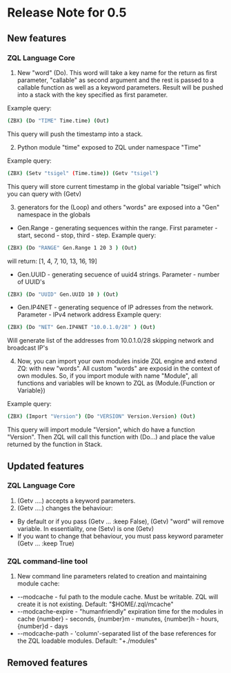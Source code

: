 # Release Note for 0.5

## New features

### ZQL Language Core

1. New "word" (Do). This word will take a key name for the return as first parameter, "callable" as second argument and the rest is passed to a callable  function as well as a  keyword parameters. Result will be pushed into a stack with the key specified as first parameter.

Example query:
```bash
(ZBX) (Do "TIME" Time.time) (Out)
```
This query will push the timestamp into a stack.

2. Python module "time" exposed to ZQL under namespace "Time"

Example query:
```bash
(ZBX) (Setv "tsigel" (Time.time)) (Getv "tsigel")
```
This query will store current timestamp in the global variable "tsigel" which you can query with (Getv)

3. generators for the (Loop) and others "words" are exposed into a "Gen" namespace in the globals

* Gen.Range - generating sequences within the range. First parameter - start, second - stop, third - step.
Example query:
```bash
(ZBX) (Do "RANGE" Gen.Range 1 20 3 ) (Out)
```
will return: [1, 4, 7, 10, 13, 16, 19]
* Gen.UUID - generating secuence of uuid4 strings. Parameter - number of UUID's
```bash
(ZBX) (Do "UUID" Gen.UUID 10 ) (Out)
```

* Gen.IP4NET - generating sequence of IP adresses from the network. Parameter - IPv4 network address
Example query:
```bash
(ZBX) (Do "NET" Gen.IP4NET "10.0.1.0/28" ) (Out)
```
Will generate list of the addresses from 10.0.1.0/28 skipping network and broadcast IP's

4. Now, you can import your own modules inside ZQL engine and extend ZQ: with new "words". All custom "words" are exposid in the context of own modules. So, if you import module with name "Module", all functions and variables will be known to ZQL as (Module.{Function or Variable})

Example query:
```bash
(ZBX) (Import "Version") (Do "VERSION" Version.Version) (Out)
```
This query will import module "Version", which do have a function "Version". Then ZQL will call this function with (Do...) and place the value returned by the function in Stack.

## Updated features

### ZQL Language Core

1. (Getv ....) accepts a keyword parameters.
2. (Getv ....) changes the behaviour:
* By default or if you pass (Getv ... :keep False), (Getv) "word" will remove variable. In essentiality, one (Setv) is one (Getv)
* If you want to change that behaviour, you must pass keyword parameter (Getv ... :keep True)

### ZQL command-line tool

1. New command line parameters related to creation and maintaining module cache:
* --modcache - ful path to the module cache. Must be writable. ZQL will create it is not existing. Default: "$HOME/.zql/mcache"
* --modcache-expire - "humanfriendly" expiration time for the modules in cache {number} - seconds, {number}m - munutes, {number}h - hours, {number}d - days
* --modcache-path - 'column'-separated list of the base references for the ZQL loadable modules. Default: "+./modules" 


## Removed features
